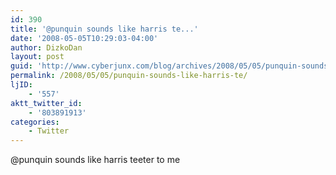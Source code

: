 ```yaml
---
id: 390
title: '@punquin sounds like harris te...'
date: '2008-05-05T10:29:03-04:00'
author: DizkoDan
layout: post
guid: 'http://www.cyberjunx.com/blog/archives/2008/05/05/punquin-sounds-like-harris-te/'
permalink: /2008/05/05/punquin-sounds-like-harris-te/
ljID:
    - '557'
aktt_twitter_id:
    - '803891913'
categories:
    - Twitter
---
```


@punquin sounds like harris teeter to me